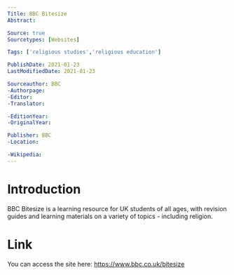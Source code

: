 ```yaml
---
Title: BBC Bitesize
Abstract: 

Source: true
Sourcetypes: [Websites]

Tags: ['religious studies','religious education']

PublishDate: 2021-01-23
LastModifiedDate: 2021-01-23

Sourceauthor: BBC
-Authorpage:
-Editor:
-Translator:

-EditionYear:
-OriginalYear:

Publisher: BBC
-Location:

-Wikipedia:
---
```

# Introduction
BBC Bitesize is a learning resource for UK students of all ages, with revision guides and learning materials on a variety of topics - including religion.

# Link
You can access the site here: https://www.bbc.co.uk/bitesize